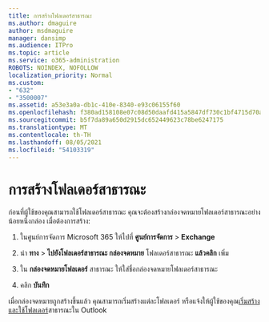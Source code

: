 ```yaml
---
title: การสร้างโฟลเดอร์สาธารณะ
ms.author: dmaguire
author: msdmaguire
manager: dansimp
ms.audience: ITPro
ms.topic: article
ms.service: o365-administration
ROBOTS: NOINDEX, NOFOLLOW
localization_priority: Normal
ms.custom:
- "632"
- "3500007"
ms.assetid: a53e3a0a-db1c-410e-8340-e93c06155f60
ms.openlocfilehash: f380ad158108e07c08d50daafd415a5847df730c1bf4715d70aab7c30860f4d6
ms.sourcegitcommit: b5f7da89a650d2915dc652449623c78be6247175
ms.translationtype: MT
ms.contentlocale: th-TH
ms.lasthandoff: 08/05/2021
ms.locfileid: "54103319"
---
```

# <a name="creating-public-folders"></a>การสร้างโฟลเดอร์สาธารณะ

ก่อนที่ผู้ใช้ของคุณสามารถใช้โฟลเดอร์สาธารณะ คุณจะต้องสร้างกล่องจดหมายโฟลเดอร์สาธารณะอย่างน้อยหนึ่งกล่อง เมื่อต้องการสร้าง:
  
1. ในศูนย์การจัดการ Microsoft 365 ให้ไปที่ **ศูนย์การจัดการ** \> **Exchange**

2. นํา **ทาง** \> **ไปยังโฟลเดอร์สาธารณะ กล่องจดหมาย** โฟลเดอร์สาธารณะ **แล้วคลิก** เพิ่ม

3. ใน **กล่องจดหมายโฟลเดอร์** สาธารณะ ให้ใส่ชื่อกล่องจดหมายโฟลเดอร์สาธารณะ

4. คลิก **บันทึก**

เมื่อกล่องจดหมายถูกสร้างขึ้นแล้ว คุณสามารถเริ่มสร้างแต่ละโฟลเดอร์ หรือแจ้งให้ผู้ใช้ของคุณ[เริ่มสร้างและใช้โฟลเดอร์](https://support.office.com/article/Create-and-share-a-public-folder-in-Outlook-a2835011-d524-4a5c-a207-05c159bb2a97)สาธารณะใน Outlook
  